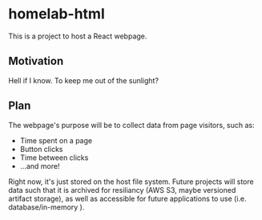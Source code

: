 # homelab-html
This is a project to host a React webpage. 

## Motivation
Hell if I know. To keep me out of the sunlight? 

## Plan
The webpage's purpose will be to collect data from page visitors, such as:

<ul>
<li>Time spent on a page</li>
<li>Button clicks</li>
<li>Time between clicks</li>
<li>...and more!</li>
</ul>

Right now, it's just stored on the host file system. Future projects will store data such that it is archived for resiliancy (AWS S3, maybe versioned artifact storage), as well as accessible for future applications to use (i.e. database/in-memory ).
